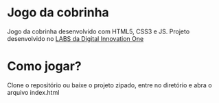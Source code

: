 # Jogo da cobrinha
<p>
Jogo da cobrinha desenvolvido com HTML5, CSS3 e JS. Projeto desenvolvido no 
<a href="https://web.digitalinnovation.one/lab/recriando-o-jogo-da-cobrinha-com-javascript/learning/a41588bb-45b0-41ce-a7d3-20012199fb11" target="_black">LABS da Digital Innovation One</a>
</p>

# Como jogar?
<p>Clone o repositório ou baixe o projeto zipado, entre no diretório e abra o arquivo index.html</p>
